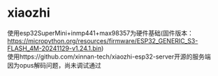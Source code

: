 # xiaozhi
使用esp32SuperMini+inmp441+max98357为硬件基础(固件版本：https://micropython.org/resources/firmware/ESP32_GENERIC_S3-FLASH_4M-20241129-v1.24.1.bin)  
使用https://github.com/xinnan-tech/xiaozhi-esp32-server开源的服务端  
因为opus解码问题，尚未调试通过
